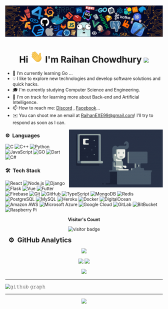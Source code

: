 <p align="center"><img src="https://raw.githubusercontent.com/RaihanEXE99/RaihanEXE99/main/assets/header.png"></p>

<h1 align="center">
   Hi <img src="https://raw.githubusercontent.com/RaihanEXE99/RaihanEXE99/main/assets/wave.gif" height="40"> I'm Raihan Chowdhury 
  <img height="40" src="https://raw.githubusercontent.com/innng/innng/master/assets/kyubey.gif"/>
</h1>

- 🌱 I’m currently learning Go ...
- 💡 I like to explore new technologies and develop software solutions and quick hacks.
- 🎓 I'm currently studying Computer Science and Engineering.
- 🌱 I'm on track for learning more about Back-end and Artificial Intelligence.
- 📫 How to reach me: [Discord](https://discord.gg/xP9wH4NVWt) , [Facebook](https://www.facebook.com/RaihanEXE99)...
- ✉️ You can shoot me an email at RaihanEXE99@gmail.com! I'll try to respond as soon as I can.



<img alt="Night Coding" src="https://raw.githubusercontent.com/AVS1508/AVS1508/master/assets/Night-Coding.gif" align="right"/>

### ⚙️ &nbsp;Languages 
![C](https://img.shields.io/badge/-C-05122A?style=flat&logo=C&logoColor=A8B9CC) 
![C++](https://img.shields.io/badge/-C++-05122A?style=flat&logo=C%2B%2B&logoColor=00599C) 
![Python](https://img.shields.io/badge/-Python-05122A?style=flat&logo=python) 
![JavaScript](https://img.shields.io/badge/-JavaScript-05122A?style=flat&logo=javascript) 
![GO](https://img.shields.io/badge/-Go-05122A?style=flat&logo=Go)
![Dart](https://img.shields.io/badge/-Dart-05122A?style=flat&logo=Dart) 
![C#](https://img.shields.io/badge/-C%23-05122A?style=flat)

### 🛠 &nbsp;Tech Stack


![React](https://img.shields.io/badge/-React-05122A?style=flat&logo=react) 
![Node.js](https://img.shields.io/badge/-Node.js-05122A?style=flat&logo=node.js)
![Django](https://img.shields.io/badge/-Django-05122A?style=flat&logo=django&logoColor=092E20) 
![Flask](https://img.shields.io/badge/-Flask-05122A?style=flat&logo=flask) 
![Vue](https://img.shields.io/badge/-vue-05122A?style=flat&logo=vue) 
![Futter](https://img.shields.io/badge/-Flutter-05122A?style=flat&logo=Flutter)
![Firebase](https://img.shields.io/badge/-Firebase-05122A?style=flat&logo=Firebase)
![Git](https://img.shields.io/badge/-Git-05122A?style=flat&logo=git)
![GitHub](https://img.shields.io/badge/-GitHub-05122A?style=flat&logo=github) 
![TypeScript](https://img.shields.io/badge/-TypeScript-05122A?style=flat-square&logo=typescript)
![MongoDB](https://img.shields.io/badge/-MongoDB-05122A?style=flat-square&logo=mongodb)
![Redis](https://img.shields.io/badge/-Redis-05122A?style=flat-square&logo=Redis)
![PostgreSQL](https://img.shields.io/badge/-PostgreSQL-05122A?style=flat-square&logo=postgresql)
![MySQL](https://img.shields.io/badge/-MySQL-05122A?style=flat-square&logo=mysql)
![Heroku](https://img.shields.io/badge/-Heroku-05122A?style=flat-square&logo=heroku)
![Docker](https://img.shields.io/badge/-Docker-05122A?style=flat-square&logo=docker)
![DigitalOcean](https://img.shields.io/badge/-Digital%20Ocean-05122A?style=flat-square&logo=digitalocean)
![Amazon AWS](https://img.shields.io/badge/Amazon%20AWS-05122A?style=flat-square&logo=amazon-aws)
![Microsoft Azure](https://img.shields.io/badge/Microsoft%20Azure-05122A?style=flat-square&logo=microsoft-azure)
![Google Cloud](https://img.shields.io/badge/Google%20Cloud-05122A?style=flat-square&logo=google-cloud)
![GitLab](https://img.shields.io/badge/-GitLab-05122A?style=flat-square&logo=gitlab)
![BitBucket](https://img.shields.io/badge/-BitBucket-05122A?style=flat-square&logo=bitbucket)
![Raspberry Pi](https://img.shields.io/badge/-Raspberry%20Pi-05122A?style=flat-square&logo=Raspberry-Pi)


<p align="center"><b>Visitor's Count</b></p>
<p align="center"><img src="https://profile-counter.glitch.me/%7BRaihanEXE%7D/count.svg" alt="visitor badge"/></p>

<h2 style="margin: 5px 10px;">⚙️ &nbsp;GitHub Analytics</h2> 
<p align="center">
<img height="180em" src="https://github-readme-streak-stats.herokuapp.com/?user=raihanEXE99&theme=highcontrast&theme=highcontrast&hide_border=true"/>
   </p>
<p align="center">
   <img height="180em" src="https://github-readme-stats-eight-theta.vercel.app/api/top-langs/?username=RaihanEXE99&layout=compact&langs_count=8&theme=highcontrast&hide_border=true"/>
<a href="https://github.com/RaihanEXE99">
  <img height="180em" src="https://github-readme-stats-eight-theta.vercel.app/api?username=raihanEXE99&show_icons=true&theme=great-gatsby&include_all_commits=true&count_private=true&hide_border=true"/>
  
</a>
</p>
<p align="center">
  <img src="https://github-profile-trophy.vercel.app/?username=raihanEXE99&theme=juicyfresh&column=4&margin-w=15&no-frame=true&&margin-h=15" />
</p>

-----
![𝚐𝚒𝚝𝚑𝚞𝚋 𝚐𝚛𝚊𝚙𝚑](https://activity-graph.herokuapp.com/graph?username=raihanEXE99&theme=rogue&hide_border=true&area=true)

-----

<p align="center">
  <img src="https://i.ppy.sh/1ffa9ee3019de39c9cfbed6990da9d0807b0429a/68747470733a2f2f692e70696e696d672e636f6d2f6f726967696e616c732f32392f37322f31392f32393732313935663032636535656539363332653362336232636637386561622e6a7067" />
</p>
